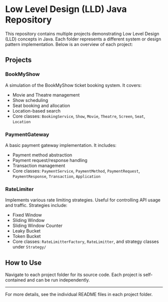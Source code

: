 # Low Level Design (LLD) Java Repository

This repository contains multiple projects demonstrating Low Level Design (LLD) concepts in Java. Each folder represents a different system or design pattern implementation. Below is an overview of each project:

## Projects

### BookMyShow
A simulation of the BookMyShow ticket booking system. It covers:
- Movie and Theatre management
- Show scheduling
- Seat booking and allocation
- Location-based search
- Core classes: `BookingService`, `Show`, `Movie`, `Theatre`, `Screen`, `Seat`, `Location`

### PaymentGateway
A basic payment gateway implementation. It includes:
- Payment method abstraction
- Payment request/response handling
- Transaction management
- Core classes: `PaymentService`, `PaymentMethod`, `PaymentRequest`, `PaymentResponse`, `Transaction`, `Application`

### RateLimiter
Implements various rate limiting strategies. Useful for controlling API usage and traffic. Strategies include:
- Fixed Window
- Sliding Window
- Sliding Window Counter
- Leaky Bucket
- Token Bucket
- Core classes: `RateLimitterFactory`, `RateLimitter`, and strategy classes under `Strategy/`

## How to Use
Navigate to each project folder for its source code. Each project is self-contained and can be run independently.

---

For more details, see the individual README files in each project folder.

